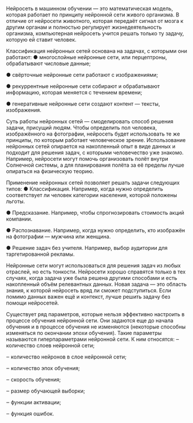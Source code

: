 Нейросеть в машинном обучении — это математическая модель, которая работает по принципу нейронной сети живого организма. В отличие от нейросети животного, которая передаёт сигнал от мозга к другим органам и полностью регулирует жизнедеятельность организма, компьютерная нейросеть учится решать только ту задачу, которую ей ставит человек.

Классификация нейронных сетей основана на задачах, с которыми они работают:
● многослойные нейронные сети, или перцептроны, обрабатывают числовые данные;

● свёрточные нейронные сети работают с изображениями;

● рекуррентные нейронные сети собирают и обрабатывают информацию, которая меняется с течением времени;

● генеративные нейронные сети создают контент — тексты, изображения.

Суть работы нейронных сетей — смоделировать способ решения задачи, присущий людям. Чтобы определить пол человека, изображённого на фотографии, нейросеть будет использовать те же принципы, по которым работает человеческое зрение.
Использование нейронных сетей опирается на накопленный опыт в виде данных и подходит для решения задач, с которыми человечество уже знакомо. Например, нейросети могут помочь организовать полёт внутри Солнечной системы, а для планирования полёта за её пределы лучше опираться на физическую теорию.

Применение нейронных сетей позволяет решать задачи следующих типов:
● Классификация. Например, когда нужно определить соответствует ли человек категории населения, которой положены льготы.

● Предсказание. Например, чтобы спрогнозировать стоимость акций компании.

● Распознавание. Например, когда нужно определить, кто изображён на фотографии — мужчина или женщина.

● Решение задач без учителя. Например, выбор аудитории для таргетированной рекламы.

Нейронные сети могут использоваться для решения задач из любых отраслей, но есть тонкости. Нейросети хорошо справятся только в тех случаях, когда задача уже была решена другими способами и есть накопленный объём релевантных данных. Новая задача — это область знания, к которой нейросеть вряд ли сможет подступиться. Если помимо данных важен ещё и контекст, лучше решить задачу без помощи нейросетей.

Существует  ряд  параметров,  которые  нельзя  эффективно настроить в процессе обучения нейронной сети. Они задаются еще до начала обучения  и  в  процессе  обучения  не  изменяются  (некоторые  способны изменяться  по  окончании  эпохи  обучения).  Такие  параметры  называются гиперпараметрами нейронной сети. К ним относятся: 
‒ количество слоев нейронной сети; 

‒ количество нейронов в слое нейронной сети; 

‒ количество эпох обучения; 

‒ скорость обучения; 

‒ размер обучающей выборки; 

‒ функции активации; 

‒ функция ошибок. 
